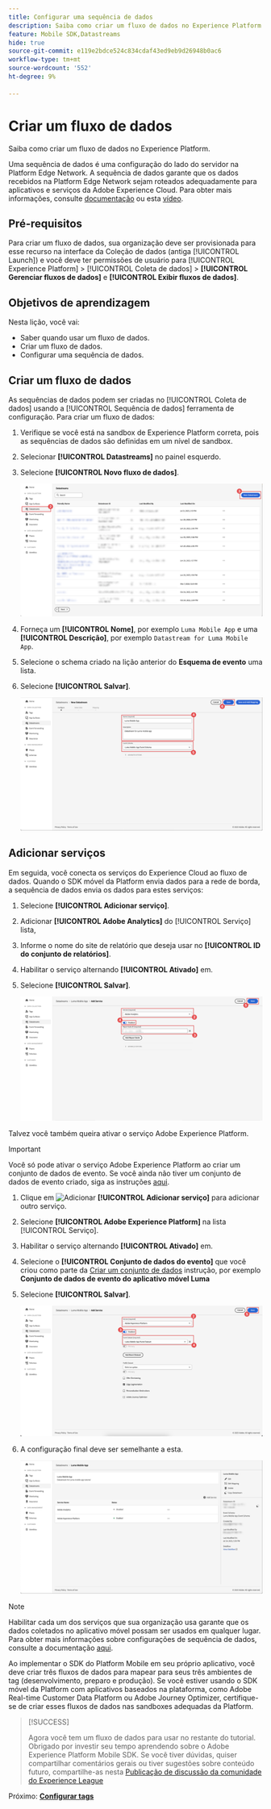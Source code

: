 ```yaml
---
title: Configurar uma sequência de dados
description: Saiba como criar um fluxo de dados no Experience Platform.
feature: Mobile SDK,Datastreams
hide: true
source-git-commit: e119e2bdce524c834cdaf43ed9eb9d26948b0ac6
workflow-type: tm+mt
source-wordcount: '552'
ht-degree: 9%

---
```


# Criar um fluxo de dados

Saiba como criar um fluxo de dados no Experience Platform.

Uma sequência de dados é uma configuração do lado do servidor na Platform Edge Network. A sequência de dados garante que os dados recebidos na Platform Edge Network sejam roteados adequadamente para aplicativos e serviços da Adobe Experience Cloud. Para obter mais informações, consulte [documentação](https://experienceleague.adobe.com/docs/experience-platform/edge/fundamentals/datastreams.html?lang=pt-BR) ou esta [vídeo](https://experienceleague.adobe.com/docs/platform-learn/data-collection/edge-network/configure-datastreams.html?lang=pt-BR).

## Pré-requisitos

Para criar um fluxo de dados, sua organização deve ser provisionada para esse recurso na interface da Coleção de dados (antiga [!UICONTROL Launch]) e você deve ter permissões de usuário para [!UICONTROL Experience Platform] > [!UICONTROL Coleta de dados] > **[!UICONTROL Gerenciar fluxos de dados]** e **[!UICONTROL Exibir fluxos de dados]**.

## Objetivos de aprendizagem

Nesta lição, você vai:

* Saber quando usar um fluxo de dados.
* Criar um fluxo de dados.
* Configurar uma sequência de dados.

## Criar um fluxo de dados

As sequências de dados podem ser criadas no [!UICONTROL Coleta de dados] usando a [!UICONTROL Sequência de dados] ferramenta de configuração. Para criar um fluxo de dados:

1. Verifique se você está na sandbox de Experience Platform correta, pois as sequências de dados são definidas em um nível de sandbox.
1. Selecionar **[!UICONTROL Datastreams]** no painel esquerdo.
1. Selecione **[!UICONTROL Novo fluxo de dados]**.

   ![início: datastreams](assets/datastream-new.png)

1. Forneça um **[!UICONTROL Nome]**, por exemplo `Luma Mobile App` e uma **[!UICONTROL Descrição]**, por exemplo `Datastream for Luma Mobile App`.
1. Selecione o schema criado na lição anterior do **Esquema de evento** uma lista.
1. Selecione **[!UICONTROL Salvar]**.

   ![novos fluxos de dados](assets/datastream-name.png)


## Adicionar serviços

Em seguida, você conecta os serviços do Experience Cloud ao fluxo de dados. Quando o SDK móvel da Platform envia dados para a rede de borda, a sequência de dados envia os dados para estes serviços:

1. Selecione **[!UICONTROL Adicionar serviço]**.

1. Adicionar **[!UICONTROL Adobe Analytics]** do [!UICONTROL Serviço] lista,

1. Informe o nome do site de relatório que deseja usar no **[!UICONTROL ID do conjunto de relatórios]**.

1. Habilitar o serviço alternando **[!UICONTROL Ativado]** em.

1. Selecione **[!UICONTROL Salvar]**.

   ![Adicionar o Adobe Analytics como serviço de sequência de dados](assets/datastream-service-aa.png)

Talvez você também queira ativar o serviço Adobe Experience Platform.

>[!IMPORTANT]
>
>Você só pode ativar o serviço Adobe Experience Platform ao criar um conjunto de dados de evento. Se você ainda não tiver um conjunto de dados de evento criado, siga as instruções [aqui](platform.md).

1. Clique em ![Adicionar](https://spectrum.adobe.com/static/icons/workflow_18/Smock_AddCircle_18_N.svg) **[!UICONTROL Adicionar serviço]** para adicionar outro serviço.

1. Selecione **[!UICONTROL Adobe Experience Platform]** na lista [!UICONTROL Serviço].

1. Habilitar o serviço alternando **[!UICONTROL Ativado]** em.

1. Selecione o **[!UICONTROL Conjunto de dados do evento]** que você criou como parte da [Criar um conjunto de dados](platform.md#create-a-dataset) instrução, por exemplo **Conjunto de dados de evento do aplicativo móvel Luma**

1. Selecione **[!UICONTROL Salvar]**.

   ![Adicionar o Adobe Experience Platform como um serviço de sequência de dados](assets/datastream-service-aep.png)
1. A configuração final deve ser semelhante a esta.

   ![configurações de sequência de dados](assets/datastream-settings.png)


>[!NOTE]
>
>Habilitar cada um dos serviços que sua organização usa garante que os dados coletados no aplicativo móvel possam ser usados em qualquer lugar. Para obter mais informações sobre configurações de sequência de dados, consulte a documentação [aqui](https://experienceleague.adobe.com/docs/experience-platform/edge/fundamentals/datastreams.html#adobe-experience-platform-settings).

Ao implementar o SDK do Platform Mobile em seu próprio aplicativo, você deve criar três fluxos de dados para mapear para seus três ambientes de tag (desenvolvimento, preparo e produção). Se você estiver usando o SDK móvel da Platform com aplicativos baseados na plataforma, como Adobe Real-time Customer Data Platform ou Adobe Journey Optimizer, certifique-se de criar esses fluxos de dados nas sandboxes adequadas da Platform.

>[!SUCCESS]
>
>Agora você tem um fluxo de dados para usar no restante do tutorial.<br/>Obrigado por investir seu tempo aprendendo sobre o Adobe Experience Platform Mobile SDK. Se você tiver dúvidas, quiser compartilhar comentários gerais ou tiver sugestões sobre conteúdo futuro, compartilhe-as nesta [Publicação de discussão da comunidade do Experience League](https://experienceleaguecommunities.adobe.com/t5/adobe-experience-platform-launch/tutorial-discussion-implement-adobe-experience-cloud-in-mobile/td-p/443796)

Próximo: **[Configurar tags](configure-tags.md)**

